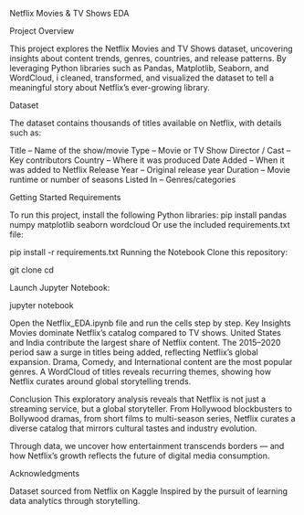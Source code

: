 Netflix Movies & TV Shows EDA

Project Overview

This project explores the Netflix Movies and TV Shows dataset, uncovering insights about content trends, genres, countries, and release patterns.
By leveraging Python libraries such as Pandas, Matplotlib, Seaborn, and WordCloud, i cleaned, transformed, and visualized the dataset to tell a meaningful story about Netflix’s ever-growing library.

Dataset

The dataset contains thousands of titles available on Netflix, with details such as:

Title – Name of the show/movie
Type – Movie or TV Show
Director / Cast – Key contributors
Country – Where it was produced
Date Added – When it was added to Netflix
Release Year – Original release year
Duration – Movie runtime or number of seasons
Listed In – Genres/categories

 Getting Started
 Requirements

To run this project, install the following Python libraries:
pip install pandas numpy matplotlib seaborn wordcloud
Or use the included requirements.txt file:

pip install -r requirements.txt
Running the Notebook
Clone this repository:

git clone <your-repo-link>
cd <your-repo-folder>

Launch Jupyter Notebook:

jupyter notebook

Open the Netflix_EDA.ipynb file and run the cells step by step.
Key Insights
Movies dominate Netflix’s catalog compared to TV shows.
United States and India contribute the largest share of Netflix content.
The 2015–2020 period saw a surge in titles being added, reflecting Netflix’s global expansion.
Drama, Comedy, and International content are the most popular genres.
A WordCloud of titles reveals recurring themes, showing how Netflix curates around global storytelling trends.

Conclusion
This exploratory analysis reveals that Netflix is not just a streaming service, but a global storyteller.
From Hollywood blockbusters to Bollywood dramas, from short films to multi-season series, Netflix curates a diverse catalog that mirrors cultural tastes and industry evolution.

Through data, we uncover how entertainment transcends borders — and how Netflix’s growth reflects the future of digital media consumption.

Acknowledgments

Dataset sourced from Netflix on Kaggle
Inspired by the pursuit of learning data analytics through storytelling.